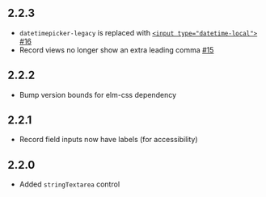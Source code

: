 ## 2.2.3

- `datetimepicker-legacy` is replaced with [`<input type="datetime-local">`](https://developer.mozilla.org/en-US/docs/Web/HTML/Element/input/datetime-local) [#16](https://github.com/avh4/elm-debug-controls/pull/16)
- Record views no longer show an extra leading comma [#15](https://github.com/avh4/elm-debug-controls/pull/15)


## 2.2.2

- Bump version bounds for elm-css dependency


## 2.2.1

- Record field inputs now have labels (for accessibility)


## 2.2.0

- Added `stringTextarea` control

